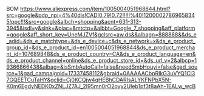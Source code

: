 

BOM
https://www.aliexpress.com/item/1005004051968844.html?src=google&pdp_npi=4%40dis!CAD!0.79!0.72!!!!!%40!12000027869658345!ppc!!!&src=google&albch=shopping&acnt=631-313-3945&isdl=y&slnk=&plac=&mtctp=&albbt=Google_7_shopping&aff_platform=google&aff_short_key=UneMJZVf&gclsrc=aw.ds&&albagn=888888&&ds_e_adid=&ds_e_matchtype=&ds_e_device=c&ds_e_network=x&ds_e_product_group_id=&ds_e_product_id=en1005004051968844&ds_e_product_merchant_id=107689848&ds_e_product_country=CA&ds_e_product_language=en&ds_e_product_channel=online&ds_e_product_store_id=&ds_url_v=2&albcp=19366866438&albag=&isSmbAutoCall=false&needSmbHouyi=false&gad_source=1&gad_campaignid=17337458112&gbraid=0AAAAACbpRIkG3uVYQ1Cl37GQEETCuTaHY&gclid=Cj0KCQjw4qHEBhCDARIsALYKFNPbX5N-K0m6EgdyNEDK0xZNLJZ7AJ_2I95mn0rO2oyy2Uleb1pf3t8aAh-1EALw_wcB
